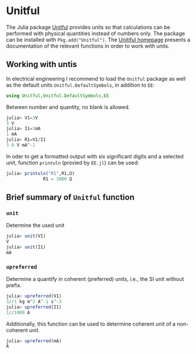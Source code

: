 # Unitful

The Julia package [Unitful](https://github.com/ajkeller34/Unitful.jl) provides units so that calculations can be performed with physical quantities instead of numbers only. The package can be installed with `Pkg.add("Unitful")`. The [Unitiful homepage](https://ajkeller34.github.io/Unitful.jl/stable/) presents a documentation of the relevant functions in order to work with units.

## Working with untis

In electrical engineering I recommend to load the `Unitful` package as well as the default units `Unitful.DefaultSymbols`, in addition to `EE`:
```julia
using Unitful,Unitful.DefaultSymbols,EE
```
Between number and quantity, no blank is allowed.
```julia
julia> V1=3V
3 V
julia> I1=1mA
1 mA
julia> R1=V1/I1
3.0 V mA^-1
```

In oder to get a formatted output with six significant digits and a selected unit, function `printuln` (provied by `EE.jl`) can be used:

```julia
julia> printuln("R1",R1,Ω)
              R1 = 3000 Ω
```

## Brief summary of `Unitful` function

### `unit`

Determine the used unit
```julia
julia> unit(V1)
V
julia> unit(I1)
mA
```

### `upreferred`

Determine a quantify in coherent (preferred) units, i.e., the SI unit without prefix.
```julia
julia> upreferred(V1)
3//1 kg m^2 A^-1 s^-3
julia> upreferred(I1)
1//1000 A
```
Additionally, this function can be used to determine coherent unit of a non-coherent unit.  
```julia
julia> upreferred(mA)
A
```
